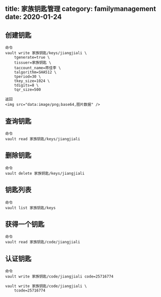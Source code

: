 title: 家族钥匙管理
category: familymanagement
date: 2020-01-24
------------------------------------

<!-- zh-CN:+ -->
## 创建钥匙
```
命令
vault write 家族钥匙/keys/jiangjiali \
    tgenerate=true \
    tissuer=家族钥匙 \
    taccount_name=蒋佳李 \
    talgorithm=SHA512 \
    tperiod=30 \
    tkey_size=1024 \
    tdigits=8 \
    tqr_size=500

返回
<img src="data:image/png;base64,图片数据" />

```

## 查询钥匙
```
命令
vault read 家族钥匙/keys/jiangjiali

```

## 删除钥匙
```
命令
vault delete 家族钥匙/keys/jiangjiali

```

## 钥匙列表
```
命令
vault list 家族钥匙/keys

```

## 获得一个钥匙
```
命令
vault read 家族钥匙/code/jiangjiali

```

## 认证钥匙
```
命令
vault write 家族钥匙/code/jiangjiali code=25716774

vault write 家族钥匙/code/jiangjiali \
    tcode=25716774
```
<!-- zh-CN:- -->